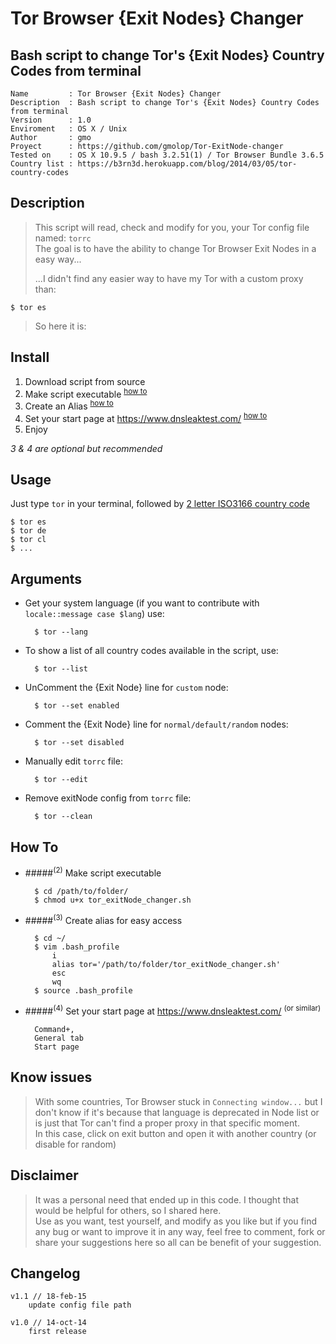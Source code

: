 Tor Browser {Exit Nodes} Changer
===

Bash script to change Tor's {Exit Nodes} Country Codes from terminal
---

    Name         : Tor Browser {Exit Nodes} Changer
    Description  : Bash script to change Tor's {Exit Nodes} Country Codes from terminal
    Version      : 1.0
    Enviroment   : OS X / Unix
    Author       : gmo
    Proyect      : https://github.com/gmolop/Tor-ExitNode-changer
    Tested on    : OS X 10.9.5 / bash 3.2.51(1) / Tor Browser Bundle 3.6.5
    Country list : https://b3rn3d.herokuapp.com/blog/2014/03/05/tor-country-codes

Description
---

> This script will read, check and modify for you, your Tor config file named: `torrc`  
> The goal is to have the ability to change Tor Browser Exit Nodes in a easy way...  
> 
> ...I didn't find any easier way to have my Tor with a custom proxy than:

    $ tor es

> So here it is:

Install
---

1. Download script from source
2. Make script executable <sup>[how to](https://github.com/gmolop/Tor-ExitNode-changer#2-make-script-executable)</sup>
3. Create an Alias <sup>[how to](https://github.com/gmolop/Tor-ExitNode-changer#3-create-alias-for-easy-access)</sup>
4. Set your start page at https://www.dnsleaktest.com/  <sup>[how to](https://github.com/gmolop/Tor-ExitNode-changer#4-set-your-start-page-at-httpswwwdnsleaktestcom-or-similar)</sup>
5. Enjoy

*3 & 4 are optional but recommended*

Usage
---

Just type `tor` in your terminal, followed by [2 letter ISO3166 country code](https://en.wikipedia.org/wiki/ISO_3166-1_alpha-2)

    $ tor es
    $ tor de
    $ tor cl
    $ ...

Arguments
---

- Get your system language (if you want to contribute with `locale::message case $lang`) use:

        $ tor --lang

- To show a list of all country codes available in the script, use:

        $ tor --list

- UnComment the {Exit Node} line for `custom` node:

        $ tor --set enabled

- Comment the {Exit Node} line for `normal/default/random` nodes:

        $ tor --set disabled

- Manually edit `torrc` file:

        $ tor --edit

- Remove exitNode config from `torrc` file:

        $ tor --clean

How To
---

- #####<sup>(2)</sup> Make script executable

        $ cd /path/to/folder/
        $ chmod u+x tor_exitNode_changer.sh

- #####<sup>(3)</sup> Create alias for easy access

        $ cd ~/
        $ vim .bash_profile
            i
            alias tor='/path/to/folder/tor_exitNode_changer.sh'
            esc
            wq
        $ source .bash_profile

- #####<sup>(4)</sup> Set your start page at https://www.dnsleaktest.com/ <sup>(or similar)</sup>

        Command+,
        General tab
        Start page

Know issues
---

> With some countries, Tor Browser stuck in `Connecting window...` but I don't know if it's because that language is deprecated in Node list or is just that Tor can't find a proper proxy in that specific moment.  
> In this case, click on exit button and open it with another country (or disable for random)

Disclaimer
---

> It was a personal need that ended up in this code. I thought that would be helpful for others, so I shared here.  
> Use as you want, test yourself, and modify as you like but if you find any bug or want to improve it in any way, feel free to comment, fork or share your suggestions here so all can be benefit of your suggestion.

Changelog
---

    v1.1 // 18-feb-15
        update config file path

    v1.0 // 14-oct-14
        first release
